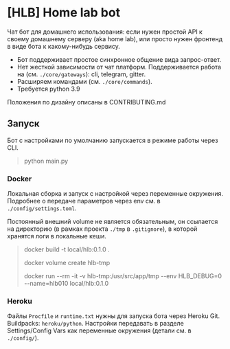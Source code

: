 # [HLB] Home lab bot

Чат бот для домашнего использования: если нужен простой API к своему домашнему серверу (aka home lab),
или просто нужен фронтенд в виде бота к какому-нибудь сервису.

* Бот поддерживает простое синхронное общение вида запрос-ответ.
* Нет жесткой зависимости от чат платформ. Поддерживается работа на (см. `./core/gateways`): cli, telegram, gitter.
* Расширяем командами (см. `./core/commands`).
* Требуется python 3.9

Положения по дизайну описаны в CONTRIBUTING.md

## Запуск

Бот с настройками по умолчанию запускается в режиме работы через CLI.

> python main.py

### Docker

Локальная сборка и запуск с настройкой через переменные окружения.
Подробнее о передаче параметров через env см. в `./config/settings.toml`.

Постоянный внешний volume не является обязательным, он ссылается на директорию (в рамках проекта `./tmp` в `.gitignore`),
в которой хранятся логи в локальные кеши.

> docker build -t local/hlb:0.1.0 .
>
> docker volume create hlb-tmp
>
> docker run --rm -it -v hlb-tmp:/usr/src/app/tmp --env HLB_DEBUG=0 --name=hlb010 local/hlb:0.1.0

### Heroku

Файлы `Procfile` и `runtime.txt` нужны для запуска бота через Heroku Git.
Buildpacks: `heroku/python`. Настройки передавать в разделе Settings/Config Vars как переменные окружения (детали см. в `./config/`).
